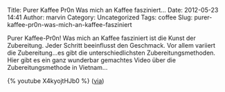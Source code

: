 Title: Purer Kaffee Pr0n Was mich an Kaffee fasziniert...
Date: 2012-05-23 14:41
Author: marvin
Category: Uncategorized
Tags: coffee
Slug: purer-kaffee-pr0n-was-mich-an-kaffee-fasziniert

Purer Kaffee-Pr0n! Was mich an Kaffee fasziniert ist die Kunst der
Zubereitung. Jeder Schritt beeinflusst den Geschmack. Vor allem variiert
die Zubereitung...es gibt die unterschiedlichsten Zubereitungsmethoden.
Hier gibt es ein ganz wunderbar gemachtes Video über die
Zubereitungsmethode in Vietnam...

{% youtube X4kyojtHJb0   %}
([via](http://www.kraftfuttermischwerk.de/blogg/?p=36976))

